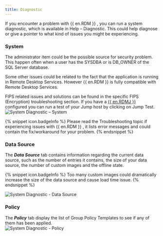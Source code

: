 ```yaml
---
title: Diagnostic
---
```

If you encounter a problem with {{ en.RDM }} , you can run a system diagnostic, which is available in Help – Diagnostic. This could help diagnose or give a pointer to what kind of issues you might be experiencing. 

### System 

The administrator item could be the possible source for security problem. This happen often when a user has the SYSDBA or is DB_OWNER of the SQL Server database.  

Some other issues could be related to the fact that the application is running in Remote Desktop Services. However {{ en.RDM }} is fully compatible with Remote Desktop Services.  

FIPS related issues and solutions can be found in the specific FIPS (Encryption) troubleshooting section. 
If you have a [{{ en.RDMJ }}](/rdm/windows/overview/the-devolutions-platform/rdm-jump/) configured you can run a test of your Jump host by clicking on Jump Test.  
![System Diagnostic – System](/img/en/rdm/windows/clip10814.png) 

{% snippet icon.badgeInfo %} 
Please read the Troubleshooting topic if experiencing issues with {{ en.RDM }} , it lists error messages and could contain the fix/workaround for your problem. 
{% endsnippet %}
 
### Data Source 

The   ***Data Source*** tab contains information regarding the current data source, such as the number of entries it contains, the size of your data source, the number of custom images and the offline state. 

{% snippet icon.badgeInfo %} 
Too many custom images could dramatically increase the size of the data source and cause load time issue. 
{% endsnippet %}
 
![System Diagnostic - Data Source](/img/en/rdm/windows/clip11353.png) 

### Policy 

The ***Policy*** tab display the list of Group Policy Templates to see if any of them has been applied.  
![System Diagnostic - Policy](/img/en/rdm/windows/clip11354.png) 
